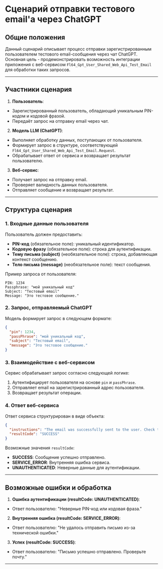 # Сценарий отправки тестового email'а через ChatGPT

## Общие положения

Данный сценарий описывает процесс отправки зарегистрированным пользователем тестового email-сообщения через чат ChatGPT.
Основная цель - продемонстрировать возможность интеграции приложения с веб-сервисом
`Fl64_Gpt_User_Shared_Web_Api_Test_Email` для обработки таких запросов.

---

## Участники сценария

1. **Пользователь**:

- Зарегистрированный пользователь, обладающий уникальным PIN-кодом и кодовой фразой.
- Передаёт запрос на отправку email через чат.

2. **Модель LLM (ChatGPT)**:

- Выполняет обработку данных, поступающих от пользователя.
- Формирует запрос в структуре, соответствующей `Fl64_Gpt_User_Shared_Web_Api_Test_Email.Request`.
- Обрабатывает ответ от сервиса и возвращает результат пользователю.

3. **Веб-сервис**:

- Получает запрос на отправку email.
- Проверяет валидность данных пользователя.
- Отправляет сообщение и возвращает результат.

---

## Структура сценария

### 1. Входные данные пользователя

Пользователь должен предоставить:

- **PIN-код** (обязательное поле): уникальный идентификатор.
- **Кодовую фразу** (обязательное поле): строка для аутентификации.
- **Тему письма (subject)** (необязательное поле): строка, добавляющая контекст сообщению.
- **Тело письма (message)** (необязательное поле): текст сообщения.

Пример запроса от пользователя:

```
PIN: 1234
Passphrase: "мой уникальный код"
Subject: "Тестовый email"
Message: "Это тестовое сообщение."
```

### 2. Запрос, отправляемый ChatGPT

Модель формирует запрос в следующем формате:

```json
{
  "pin": 1234,
  "passPhrase": "мой уникальный код",
  "subject": "Тестовый email",
  "message": "Это тестовое сообщение."
}
```

### 3. Взаимодействие с веб-сервисом

Сервис обрабатывает запрос согласно следующей логике:

1. Аутентифицирует пользователя на основе `pin` и `passPhrase`.
2. Отправляет email на зарегистрированный адрес пользователя.
3. Возвращает результат операции.

### 4. Ответ веб-сервиса

Ответ сервиса структурирован в виде объекта:

```json
{
  "instructions": "The email was successfully sent to the user. Check the user's registered email for the message.",
  "resultCode": "SUCCESS"
}
```

Возможные значения `resultCode`:

- **SUCCESS**: Сообщение успешно отправлено.
- **SERVICE_ERROR**: Внутренняя ошибка сервиса.
- **UNAUTHENTICATED**: Неверные данные для аутентификации.

---

## Возможные ошибки и обработка

1. **Ошибка аутентификации (resultCode: UNAUTHENTICATED)**:

- Ответ пользователю: "Неверные PIN-код или кодовая фраза."

2. **Внутренняя ошибка (resultCode: SERVICE_ERROR)**:

- Ответ пользователю: "Не удалось отправить письмо из-за технической ошибки."

3. **Успех (resultCode: SUCCESS)**:

- Ответ пользователю: "Письмо успешно отправлено. Проверьте почту."

---
